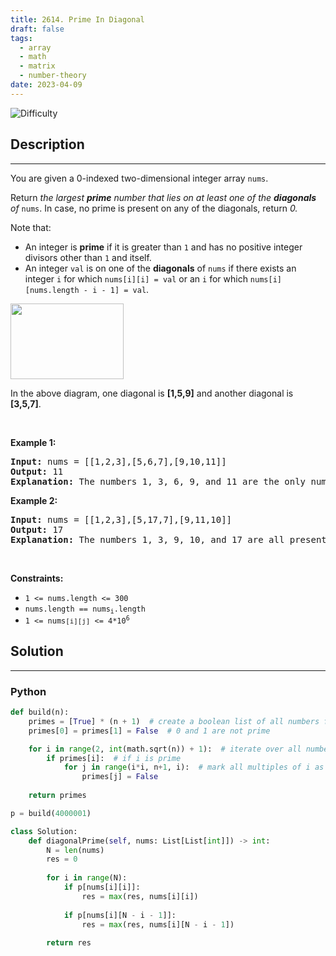 ```yaml
---
title: 2614. Prime In Diagonal
draft: false
tags: 
  - array
  - math
  - matrix
  - number-theory
date: 2023-04-09
---
```


![Difficulty](https://img.shields.io/badge/Difficulty-Easy-blue.svg)

## Description

---
<p>You are given a 0-indexed two-dimensional integer array <code>nums</code>.</p>

<p>Return <em>the largest <strong>prime</strong> number that lies on at least one of the <b>diagonals</b> of </em><code>nums</code>. In case, no prime is present on any of the diagonals, return<em> 0.</em></p>

<p>Note that:</p>

<ul>
	<li>An integer is <strong>prime</strong> if it is greater than <code>1</code> and has no positive integer divisors other than <code>1</code> and itself.</li>
	<li>An integer <code>val</code> is on one of the <strong>diagonals</strong> of <code>nums</code> if there exists an integer <code>i</code> for which <code>nums[i][i] = val</code> or an <code>i</code> for which <code>nums[i][nums.length - i - 1] = val</code>.</li>
</ul>

<p><img alt="" src="https://assets.leetcode.com/uploads/2023/03/06/screenshot-2023-03-06-at-45648-pm.png" style="width: 181px; height: 121px;" /></p>

<p>In the above diagram, one diagonal is <strong>[1,5,9]</strong> and another diagonal is<strong> [3,5,7]</strong>.</p>

<p>&nbsp;</p>
<p><strong class="example">Example 1:</strong></p>

<pre>
<strong>Input:</strong> nums = [[1,2,3],[5,6,7],[9,10,11]]
<strong>Output:</strong> 11
<strong>Explanation:</strong> The numbers 1, 3, 6, 9, and 11 are the only numbers present on at least one of the diagonals. Since 11 is the largest prime, we return 11.
</pre>

<p><strong class="example">Example 2:</strong></p>

<pre>
<strong>Input:</strong> nums = [[1,2,3],[5,17,7],[9,11,10]]
<strong>Output:</strong> 17
<strong>Explanation:</strong> The numbers 1, 3, 9, 10, and 17 are all present on at least one of the diagonals. 17 is the largest prime, so we return 17.
</pre>

<p>&nbsp;</p>
<p><strong>Constraints:</strong></p>

<ul>
	<li><code>1 &lt;= nums.length &lt;= 300</code></li>
	<li><code>nums.length == nums<sub>i</sub>.length</code></li>
	<li><code>1 &lt;= nums<span style="font-size: 10.8333px;">[i][j]</span>&nbsp;&lt;= 4*10<sup>6</sup></code></li>
</ul>


## Solution

---
### Python
``` py title='prime-in-diagonal'
def build(n):
    primes = [True] * (n + 1)  # create a boolean list of all numbers from 0 to n, assume all are prime
    primes[0] = primes[1] = False  # 0 and 1 are not prime

    for i in range(2, int(math.sqrt(n)) + 1):  # iterate over all numbers up to the square root of n
        if primes[i]:  # if i is prime
            for j in range(i*i, n+1, i):  # mark all multiples of i as not prime
                primes[j] = False
    
    return primes

p = build(4000001)

class Solution:
    def diagonalPrime(self, nums: List[List[int]]) -> int:
        N = len(nums)
        res = 0
        
        for i in range(N):
            if p[nums[i][i]]:
                res = max(res, nums[i][i])
            
            if p[nums[i][N - i - 1]]:
                res = max(res, nums[i][N - i - 1])
    
        return res

```

